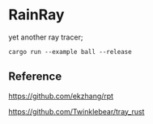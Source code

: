 # RainRay

yet another ray tracer;

```shell
cargo run --example ball --release
```

## Reference

<https://github.com/ekzhang/rpt>

<https://github.com/Twinklebear/tray_rust>

